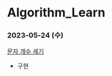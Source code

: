 # Algorithm_Learn
### 2023-05-24 (수)
[문자 개수 세기](https://school.programmers.co.kr/learn/courses/30/lessons/181902)
- 구현
